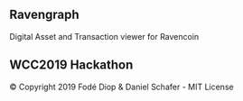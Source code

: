 ## Ravengraph
Digital Asset and Transaction viewer for Ravencoin

## WCC2019 Hackathon


© Copyright 2019 Fodé Diop & Daniel Schafer - MIT License


